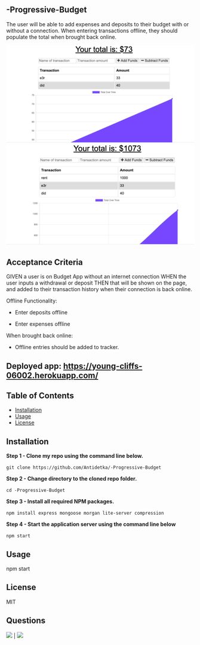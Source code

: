 ## -Progressive-Budget

The user will be able to add expenses and deposits to their budget with or without a connection. When entering transactions offline, they should populate the total when brought back online.

![](public/icons/online.png)
![](public/icons/offline.png)

## Acceptance Criteria

GIVEN a user is on Budget App without an internet connection
WHEN the user inputs a withdrawal or deposit
THEN that will be shown on the page, and added to their transaction history when their connection is back online.


Offline Functionality:

  * Enter deposits offline

  * Enter expenses offline

When brought back online:

  * Offline entries should be added to tracker.


## Deployed app:   https://young-cliffs-06002.herokuapp.com/
            
## Table of Contents
            
* [Installation](#Installation)
* [Usage](#Usage)  
* [License](#License)         
        
## Installation
            
**Step 1 - Clone my repo using the command line below.**
```
git clone https://github.com/Antidetka/-Progressive-Budget
```
**Step 2 - Change directory to the cloned repo folder.**
```
cd -Progressive-Budget
```
**Step 3 - Install all required NPM packages.**
```
npm install express mongoose morgan lite-server compression
```
**Step 4 - Start the application server using the command line below**
```
npm start

```            
## Usage
            
npm start
 
## License
            
MIT
               
## Questions
            
[![](https://img.shields.io/badge/gitHub-Antidetka-blue?style=plastic)](https://www.github.com/Antidetka) | 
[![](https://img.shields.io/badge/email-musovirova@yahoo.com-purple?style=plastic)](mailto:musovirova@yahoo.com)